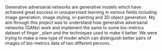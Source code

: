 Generative adversarial networks are generative models which have
achieved great success in unsupervised learning in various fields including
image generation, image styling, in-painting and 3D object generation. My
aim through this project was to understand how generative adversarial
networks (GANs) work and implement the same to some bio-metrics
dataset of finger , plam and the techniques used to make it better. We
were trying to make a new type of model which can distinguish better pairs
of images of bio-metrics data of two different persons.
